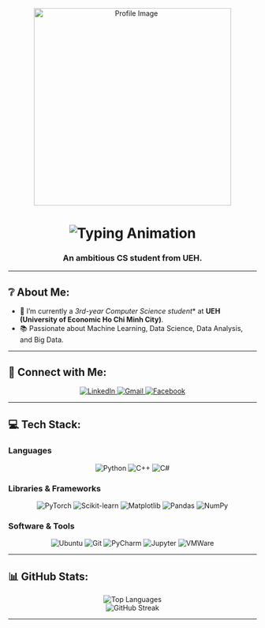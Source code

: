 <div align="center">
  <img src="https://github.com/user-attachments/assets/d4b99e6c-2f75-41ef-8ed1-fc5612360f18" width="400" alt="Profile Image">
</div>

<h1 align="center">
  <img src="https://readme-typing-svg.herokuapp.com/?font=Arial&size=35&center=true&vCenter=true&width=500&height=70&duration=3000&lines=Hi+there!+👋;+I'm+Thiện!;" alt="Typing Animation">
</h1>
<h3 align="center">An ambitious CS student from UEH.</h3>

---

## ❔ About Me:
- 🔭 I’m currently a *3rd-year Computer Science student** at **UEH (University of Economic Ho Chi Minh City)**.  
- 📚 Passionate about Machine Learning, Data Science, Data Analysis, and Big Data.  

---

## 🤝 Connect with Me:
<div align="center">
  <a href="https://www.linkedin.com/in/thi%E1%BB%87n-nguy%E1%BB%85n-1b3793285/" target="_blank">
    <img src="https://img.shields.io/badge/LinkedIn-0077B5?style=for-the-badge&logo=linkedin&logoColor=white" alt="LinkedIn">
  </a>
  <a href="mailto:thiennguyen03001@gmail.com">
    <img src="https://img.shields.io/badge/Gmail-EA4335?style=for-the-badge&logo=gmail&logoColor=white" alt="Gmail">
  </a>
  <a href="https://www.facebook.com/profile.php?id=100040691206144" target="_blank">
    <img src="https://img.shields.io/badge/Facebook-1877F2?style=for-the-badge&logo=facebook&logoColor=white" alt="Facebook">
  </a>
</div>

---

## 💻 Tech Stack:

### **Languages**
<div align="center">
  <img src="https://img.shields.io/badge/Python-3776AB?style=for-the-badge&logo=python&logoColor=white" alt="Python">
  <img src="https://img.shields.io/badge/C++-00599C?style=for-the-badge&logo=cplusplus&logoColor=white" alt="C++">
  <img src="https://img.shields.io/badge/C%23-239120?style=for-the-badge&logo=csharp&logoColor=white" alt="C#">
</div>

### **Libraries & Frameworks**
<div align="center">
  <img src="https://img.shields.io/badge/PyTorch-EE4C2C?style=for-the-badge&logo=pytorch&logoColor=white" alt="PyTorch">
  <img src="https://img.shields.io/badge/Scikit--Learn-F7931E?style=for-the-badge&logo=scikitlearn&logoColor=white" alt="Scikit-learn">
  <img src="https://img.shields.io/badge/Matplotlib-11557C?style=for-the-badge&logo=matplotlib&logoColor=white" alt="Matplotlib">
  <img src="https://img.shields.io/badge/Pandas-150458?style=for-the-badge&logo=pandas&logoColor=white" alt="Pandas">
  <img src="https://img.shields.io/badge/NumPy-013243?style=for-the-badge&logo=numpy&logoColor=white" alt="NumPy">
</div>

### **Software & Tools**
<div align="center">
  <img src="https://img.shields.io/badge/Ubuntu-E95420?style=for-the-badge&logo=ubuntu&logoColor=white" alt="Ubuntu">
  <img src="https://img.shields.io/badge/Git-F05032?style=for-the-badge&logo=git&logoColor=white" alt="Git">
  <img src="https://img.shields.io/badge/PyCharm-143?style=for-the-badge&logo=pycharm&logoColor=black&color=green" alt="PyCharm">
  <img src="https://img.shields.io/badge/Jupyter-F37626?style=for-the-badge&logo=jupyter&logoColor=white" alt="Jupyter">
  <img src="https://img.shields.io/badge/VMWare-607078?style=for-the-badge&logo=vmware&logoColor=white" alt="VMWare">
</div>

---

## 📊 GitHub Stats:
<div align="center">
  <img src="https://github-readme-stats.vercel.app/api/top-langs/?username=ThienNguyen3001&layout=compact&theme=react" alt="Top Languages">
  <br>
  <img src="https://streak-stats.demolab.com/?user=ThienNguyen3001&theme=tokyonight&hide_border=false&include_all_commits=true&count_private=true&layout=compact&card_width=470" alt="GitHub Streak">
</div>

---

